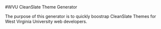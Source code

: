 #WVU CleanSlate Theme Generator

The purpose of this generator is to quickly boostrap CleanSlate Themes for West Virginia University web developers.